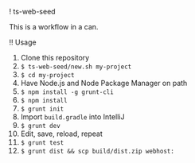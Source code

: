 ! ts-web-seed

This is a workflow in a can.

!! Usage

1. Clone this repository
1. `$ ts-web-seed/new.sh my-project`
1. `$ cd my-project`
1. Have Node.js and Node Package Manager on path
1. `$ npm install -g grunt-cli`
1. `$ npm install`
1. `$ grunt init`
1. Import `build.gradle` into IntelliJ
1. `$ grunt dev`
1. Edit, save, reload, repeat
1. `$ grunt test`
1. `$ grunt dist && scp build/dist.zip webhost:`
